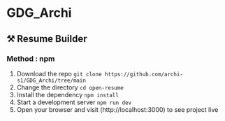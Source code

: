 # GDG_Archi

## ⚒️ Resume Builder


### Method : npm

1. Download the repo `git clone https://github.com/archi-s1/GDG_Archi/tree/main`
2. Change the directory `cd open-resume`
3. Install the dependency `npm install`
4. Start a development server `npm run dev`
5. Open your browser and visit (http://localhost:3000) to see project live

